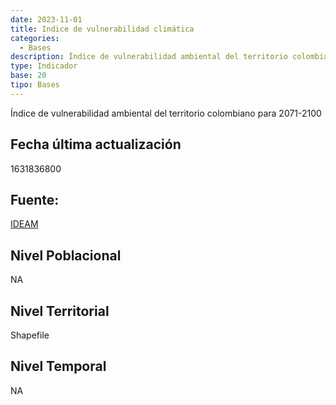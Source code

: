 ```yaml
---
date: 2023-11-01
title: Indice de vulnerabilidad climática
categories:
  - Bases
description: Índice de vulnerabilidad ambiental del territorio colombiano para 2071-2100
type: Indicador
base: 20
tipo: Bases
--- 
```


Índice de vulnerabilidad ambiental del territorio colombiano para 2071-2100

## Fecha última actualización
1631836800

## Fuente:
[IDEAM](http://www.siac.gov.co/catalogo-de-mapas)

## Nivel Poblacional
 NA

## Nivel Territorial
Shapefile

## Nivel Temporal
NA
